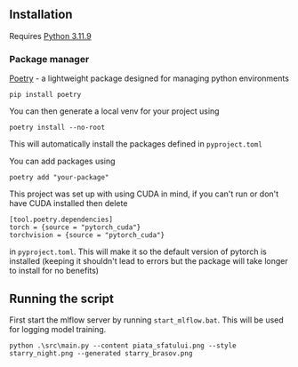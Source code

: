 ## Installation

Requires [Python 3.11.9](https://www.python.org/downloads/release/python-3119/) 

### Package manager

[Poetry](https://python-poetry.org/) - a lightweight package designed for managing python environments

```console
pip install poetry
```

You can then generate a local venv for your project using

```console
poetry install --no-root
```

This will automatically install the packages defined in `pyproject.toml`

You can add packages using
```console
poetry add "your-package"
```

This project was set up with using CUDA in mind, if you can't run or don't have CUDA installed then delete
```
[tool.poetry.dependencies]
torch = {source = "pytorch_cuda"}
torchvision = {source = "pytorch_cuda"}
```

in `pyproject.toml`. This will make it so the default version of pytorch is installed (keeping it shouldn't lead to errors but the package will take longer to install for no benefits)

## Running the script

First start the mlflow server by running `start_mlflow.bat`. This will be used for logging model training.

```console
python .\src\main.py --content piata_sfatului.png --style starry_night.png --generated starry_brasov.png
```

